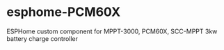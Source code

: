# esphome-PCM60X
ESPHome custom component for MPPT-3000, PCM60X, SCC-MPPT 3kw battery charge controller
